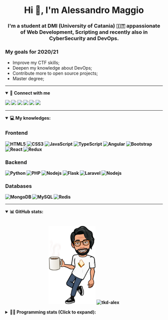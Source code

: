 <h1 align="center">Hi 👋, I'm Alessandro Maggio</h1>
<h3 align="center">I'm a student at DMI (University of Catania) 🇮🇹 appassionate of Web Development, Scripting and recently also in CyberSecurity and DevOps.</h3>

### My goals for 2020/21
- Improve my CTF skills;
- Deepen my knowledge about DevOps;
- Contribute more to open source projects;
- Master degree;

____

<details open>
<summary>🤝 <b>Connect with me<b></summary>

<p align = "center">

[<img src="https://img.shields.io/badge/twitter-1DA1F2.svg?&style=for-the-badge&logo=twitter&logoColor=white" />](https://twitter.com/TkdAxel)
[<img src ="https://img.shields.io/badge/portfolio-web-%23.svg?&style=for-the-badge&logo=&logoColor=white%22">](https://alessandromaggio.it/)
[<img src ="https://img.shields.io/badge/Telegram-1ca0f1.svg?&style=for-the-badge&logo=Telegram&logoColor=white%22&link=https://t.me/TkdAlex">](https://t.me/TkdAlex/)
[<img src="https://img.shields.io/badge/gmail-c14438.svg?&style=for-the-badge&logo=Gmail&logoColor=white&link=mailto:alex.tkd.alex@gmail.com"/>](mailto:alex.tkd.alex@gmail.com)
[<img src="https://img.shields.io/badge/linkedin-0077B5.svg?&style=for-the-badge&logo=linkedin&logoColor=white" />](https://www.linkedin.com/in/aalessandromaggio/)
[<img src = "https://img.shields.io/badge/instagram-E4405F.svg?&style=for-the-badge&logo=instagram&logoColor=white">](https://www.instagram.com/tkd_alex/)
<!--- [![Visits Badge](https://badges.pufler.dev/visits/tkd-alex/tkd-alex?style=for-the-badge&color=blue)](https://github.com/tkd-alex/tkd-alex) -->

</p>

</details>

---

<details open>
<summary>💻 <b>My knowledges</b>: </summary>

### Frontend
![HTML5](https://img.shields.io/badge/-HTML5-E34F26.svg?style=for-the-badge&logo=html5&logoColor=ffffff)
![CSS3](https://img.shields.io/badge/-CSS3-1572B6.svg?style=for-the-badge&logo=css3)
![JavaScript](https://img.shields.io/badge/-JavaScript-282C34?style=for-the-badge&logo=javascript)
![TypeScript](https://img.shields.io/badge/-TypeScript-007ACC?style=for-the-badge&logo=typescript)
![Angular](https://img.shields.io/badge/-Angular-DD0031?style=for-the-badge&logo=angular)
![Bootstrap](https://img.shields.io/badge/-Bootstrap-563D7C.svg?style=for-the-badge&logo=bootstrap)
![React](https://img.shields.io/badge/-React-282C34.svg?style=for-the-badge&logo=react&logoColor=ffffff)
![Redux](https://img.shields.io/badge/-Redux-764ABC.svg?style=for-the-badge&logo=redux)

### Backend
![Python](https://img.shields.io/badge/-Python-3776AB.svg?style=for-the-badge&logo=Python&logoColor=ffffff)
![PHP](https://img.shields.io/badge/-PHP-777BB4.svg?style=for-the-badge&logo=PHP&logoColor=ffffff)
![Nodejs](https://img.shields.io/badge/-Bash-4EAA25.svg?style=for-the-badge&logo=gnu-bash&logoColor=ffffff)
![Flask](https://img.shields.io/badge/-Flask-282C34.svg?style=for-the-badge&logo=flask)
![Laravel](https://img.shields.io/badge/-Laravel-FF2D20.svg?style=for-the-badge&logo=laravel&logoColor=ffffff)
![Nodejs](https://img.shields.io/badge/-Nodejs-339933.svg?style=for-the-badge&logo=Node.js&logoColor=ffffff)

### Databases
![MongoDB](https://img.shields.io/badge/-MongoDB-47A248?style=for-the-badge&logo=mongodb&logoColor=ffffff)
![MySQL](https://img.shields.io/badge/-MySQL-4479A1?style=for-the-badge&logo=mysql&logoColor=ffffff)
![Redis](https://img.shields.io/badge/-Redis-DC382D?style=for-the-badge&logo=Redis&logoColor=ffffff)

</details>

---

<details open>
 <summary>📊 <b>GitHub stats</b>: </summary>

<br>

<p align = "center">
    <img src="https://raw.githubusercontent.com/Tkd-Alex/tkd-alex/master/images/321517cd-ff68-41a7-b0d1-e765680568a7-8b6448d9-c944-4146-b633-adbdd25cb471-v1.png" height="250" />
    <img src="https://github-readme-stats.vercel.app/api?username=tkd-alex&show_icons=true&count_private=true&hide_border=true&line_height=25" alt="tkd-alex">
</p>

</design>

<details>
 <summary>👨‍💻 <b>Programming stats (Click to expand)</b>: </summary>
 
<!--START_SECTION:waka-->
**I'm an Early 🐤** 

```text
🌞 Morning    405 commits    █████░░░░░░░░░░░░░░░░░░░░   22.4% 
🌆 Daytime    732 commits    ██████████░░░░░░░░░░░░░░░   40.49% 
🌃 Evening    631 commits    ████████░░░░░░░░░░░░░░░░░   34.9% 
🌙 Night      40 commits     ░░░░░░░░░░░░░░░░░░░░░░░░░   2.21%

```
📅 **I'm Most Productive on Wednesday** 

```text
Monday       301 commits    ████░░░░░░░░░░░░░░░░░░░░░   16.65% 
Tuesday      308 commits    ████░░░░░░░░░░░░░░░░░░░░░   17.04% 
Wednesday    344 commits    ████░░░░░░░░░░░░░░░░░░░░░   19.03% 
Thursday     298 commits    ████░░░░░░░░░░░░░░░░░░░░░   16.48% 
Friday       226 commits    ███░░░░░░░░░░░░░░░░░░░░░░   12.5% 
Saturday     163 commits    ██░░░░░░░░░░░░░░░░░░░░░░░   9.02% 
Sunday       168 commits    ██░░░░░░░░░░░░░░░░░░░░░░░   9.29%

```


📊 **This Week I Spent My Time On** 

```text
⌚︎ Time Zone: Europe/Rome

💬 Programming Languages: 
Python                   21 hrs 48 mins      ████████████████████░░░░░   79.77% 
Docker                   2 hrs 53 mins       ██░░░░░░░░░░░░░░░░░░░░░░░   10.57% 
Java                     1 hr 15 mins        █░░░░░░░░░░░░░░░░░░░░░░░░   4.63% 
Text                     23 mins             ░░░░░░░░░░░░░░░░░░░░░░░░░   1.44% 
Bash                     21 mins             ░░░░░░░░░░░░░░░░░░░░░░░░░   1.33%

🔥 Editors: 
VS Code                  15 hrs 56 mins      ██████████████░░░░░░░░░░░   58.35% 
Sublime Text             11 hrs 23 mins      ██████████░░░░░░░░░░░░░░░   41.65%

🐱‍💻 Projects: 
awsuite                  14 hrs 7 mins       █████████████░░░░░░░░░░░░   51.68% 
WhatsDump-Docker-HTTP    3 hrs 10 mins       ███░░░░░░░░░░░░░░░░░░░░░░   11.63% 
IG-AutoChallenge-Solver  1 hr 52 mins        █░░░░░░░░░░░░░░░░░░░░░░░░   6.84% 
Unknown Project          1 hr 43 mins        █░░░░░░░░░░░░░░░░░░░░░░░░   6.32% 
WhatsDump                1 hr 42 mins        █░░░░░░░░░░░░░░░░░░░░░░░░   6.22%

💻 Operating System: 
Linux                    27 hrs 19 mins      █████████████████████████   100.0%

```

**I Mostly Code in Python** 

```text
Python                   25 repos            █████████░░░░░░░░░░░░░░░░   38.46% 
JavaScript               10 repos            ███░░░░░░░░░░░░░░░░░░░░░░   15.38% 
PHP                      5 repos             ██░░░░░░░░░░░░░░░░░░░░░░░   7.69% 
CSS                      5 repos             ██░░░░░░░░░░░░░░░░░░░░░░░   7.69% 
HTML                     4 repos             █░░░░░░░░░░░░░░░░░░░░░░░░   6.15%

```



<!--END_SECTION:waka-->

</details>
